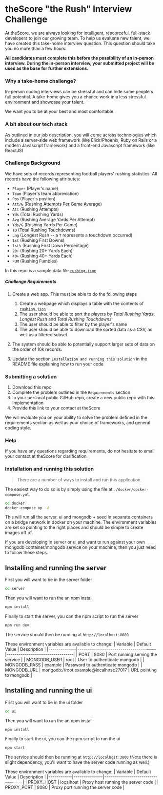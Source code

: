 # theScore "the Rush" Interview Challenge

At theScore, we are always looking for intelligent, resourceful, full-stack developers to join our growing team. To help us evaluate new talent, we have created this take-home interview question. This question should take you no more than a few hours.

**All candidates must complete this before the possibility of an in-person interview. During the in-person interview, your submitted project will be used as the base for further extensions.**

### Why a take-home challenge?

In-person coding interviews can be stressful and can hide some people's full potential. A take-home gives you a chance work in a less stressful environment and showcase your talent.

We want you to be at your best and most comfortable.

### A bit about our tech stack

As outlined in our job description, you will come across technologies which include a server-side web framework (like Elixir/Phoenix, Ruby on Rails or a modern Javascript framework) and a front-end Javascript framework (like ReactJS)

### Challenge Background

We have sets of records representing football players' rushing statistics. All records have the following attributes:

- `Player` (Player's name)
- `Team` (Player's team abbreviation)
- `Pos` (Player's postion)
- `Att/G` (Rushing Attempts Per Game Average)
- `Att` (Rushing Attempts)
- `Yds` (Total Rushing Yards)
- `Avg` (Rushing Average Yards Per Attempt)
- `Yds/G` (Rushing Yards Per Game)
- `TD` (Total Rushing Touchdowns)
- `Lng` (Longest Rush -- a `T` represents a touchdown occurred)
- `1st` (Rushing First Downs)
- `1st%` (Rushing First Down Percentage)
- `20+` (Rushing 20+ Yards Each)
- `40+` (Rushing 40+ Yards Each)
- `FUM` (Rushing Fumbles)

In this repo is a sample data file [`rushing.json`](/rushing.json).

##### Challenge Requirements

1. Create a web app. This must be able to do the following steps
   1. Create a webpage which displays a table with the contents of [`rushing.json`](/rushing.json)
   2. The user should be able to sort the players by _Total Rushing Yards_, _Longest Rush_ and _Total Rushing Touchdowns_
   3. The user should be able to filter by the player's name
   4. The user should be able to download the sorted data as a CSV, as well as a filtered subset
2. The system should be able to potentially support larger sets of data on the order of 10k records.

3. Update the section `Installation and running this solution` in the README file explaining how to run your code

### Submitting a solution

1. Download this repo
2. Complete the problem outlined in the `Requirements` section
3. In your personal public GitHub repo, create a new public repo with this implementation
4. Provide this link to your contact at theScore

We will evaluate you on your ability to solve the problem defined in the requirements section as well as your choice of frameworks, and general coding style.

### Help

If you have any questions regarding requirements, do not hesitate to email your contact at theScore for clarification.

### Installation and running this solution

> There are a number of ways to install and run this application.

The easiest way to do so is by simply using the file at `./docker/docker-compose.yml`.

```bash
cd docker
docker-compose up -d
```

This will run all the server, ui and mongodb + seed in separate containers on a bridge network in docker on your machine. The environment variables are set so pointing to the right places and should be simple to create images off of.

If you are developing in server or ui and want to run against your own mongodb container/mongodb service on your machine, then you just need to follow these steps.

## Installing and running the server

First you will want to be in the server folder

```bash
cd server
```

Then you will want to run the an npm install

```bash
npm install
```

Finally to start the server, you can the npm script to run the server

```bash
npm run dev
```

The service should then be running at `http://localhost:8080`

These environment variables are available to change:
| Variable | Default Value | Description |
|--------------|----------------------------------------|----------------------------------|
| PORT | 8080 | Port running serving the service |
| MONGODB_USER | root | User to authenticate mongodb |
| MONGODB_PASS | example | Password to authenticate mongodb |
| MONGODB_URL | mongodb://root:example@localhost:27017 | URL pointing to mongodb |

## Installing and running the ui

First you will want to be in the ui folder

```bash
cd ui
```

Then you will want to run the an npm install

```bash
npm install
```

Finally to start the ui, you can the npm script to run the ui

```bash
npm start
```

The service should then be running at `http://localhost:3000` (Note there is slight dependency, you'll want to have the server code running as well.)

These environment variables are available to change:
| Variable | Default Value | Description |
|------------|---------------|------------------------------------|
| PROXY_HOST | localhost | Proxy host running the server code |
| PROXY_PORT | 8080 | Proxy port running the server code |
